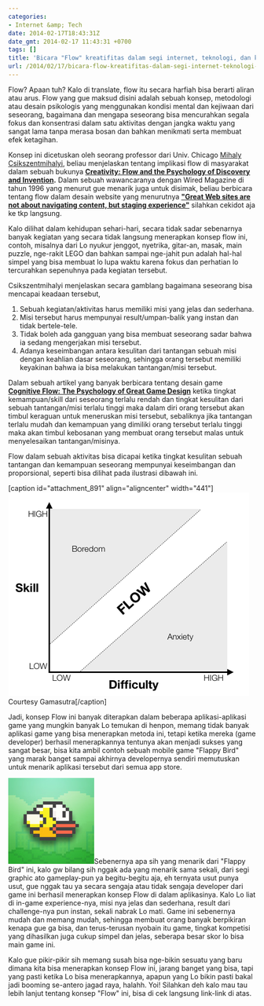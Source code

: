 ```yaml
---
categories:
- Internet &amp; Tech
date: 2014-02-17T18:43:31Z
date_gmt: 2014-02-17 11:43:31 +0700
tags: []
title: 'Bicara "Flow" kreatifitas dalam segi internet, teknologi, dan keseharian '
url: /2014/02/17/bicara-flow-kreatifitas-dalam-segi-internet-teknologi-dan-keseharian/
---
```


Flow? Apaan tuh? Kalo di translate, flow itu secara harfiah bisa berarti aliran atau arus. Flow yang gue maksud disini adalah sebuah konsep, metodologi atau desain psikologis yang menggunakan kondisi mental dan kejiwaan dari seseorang, bagaimana dan mengapa seseorang bisa mencurahkan segala fokus dan konsentrasi dalam satu aktivitas dengan jangka waktu yang sangat lama tanpa merasa bosan dan bahkan menikmati serta membuat efek ketagihan.

Konsep ini dicetuskan oleh seorang professor dari Univ. Chicago [Mihaly Csikszentmihalyi](http://en.wikipedia.org/wiki/Mihaly_Csikszentmihalyi), beliau menjelaskan tentang implikasi flow di masyarakat dalam sebuah bukunya **[Creativity: Flow and the Psychology of Discovery and Invention](http://books.google.co.id/books/about/Creativity.html?id=aci_Ea4c6woC).** Dalam sebuah wawancaranya dengan Wired Magazine di tahun 1996 yang menurut gue menarik juga untuk disimak, beliau berbicara tentang flow dalam desain website yang menurutnya **["Great Web sites are not about navigating content, but staging experience"](http://www.wired.com/wired/archive/4.09/czik_pr.html)** silahkan cekidot aja ke tkp langsung.

Kalo dilihat dalam kehidupan sehari-hari, secara tidak sadar sebenarnya banyak kegiatan yang secara tidak langsung menerapkan konsep flow ini, contoh, misalnya dari Lo nyukur jenggot, nyetrika, gitar-an, masak, main puzzle, nge-rakit LEGO dan bahkan sampai nge-jahit pun adalah hal-hal simpel yang bisa membuat lo lupa waktu karena fokus dan perhatian lo tercurahkan sepenuhnya pada kegiatan tersebut.

Csikszentmihalyi menjelaskan secara gamblang bagaimana seseorang bisa mencapai keadaan tersebut,

1. Sebuah kegiatan/aktivitas harus memiliki misi yang jelas dan sederhana.
2. Misi tersebut harus mempunyai result/umpan-balik yang instan dan tidak bertele-tele.
3. Tidak boleh ada gangguan yang bisa membuat seseorang sadar bahwa ia sedang mengerjakan misi tersebut.
4. Adanya keseimbangan antara kesulitan dari tantangan sebuah misi dengan keahlian dasar seseorang, sehingga orang tersebut memiliki keyakinan bahwa ia bisa melakukan tantangan/misi tersebut.

Dalam sebuah artikel yang banyak berbicara tentang desain game **[Cognitive Flow: The Psychology of Great Game Design](http://www.gamasutra.com/view/feature/166972/)** ketika tingkat kemampuan/skill dari seseorang terlalu rendah dan tingkat kesulitan dari sebuah tantangan/misi terlalu tinggi maka dalam diri orang tersebut akan timbul keraguan untuk meneruskan misi tersebut, sebaliknya jika tantangan terlalu mudah dan kemampuan yang dimiliki orang tersebut terlalu tinggi maka akan timbul kebosanan yang membuat orang tersebut malas untuk menyelesaikan tantangan/misinya.

Flow dalam sebuah aktivitas bisa dicapai ketika tingkat kesulitan sebuah tantangan dan kemampuan seseorang mempunyai keseimbangan dan proporsional, seperti bisa dilihat pada ilustrasi dibawah ini.

[caption id="attachment\_891" align="aligncenter" width="441"][![gamasutraflow](/images/gamasutraflow.png)](/images/gamasutraflow.png) Courtesy Gamasutra[/caption]

Jadi, konsep Flow ini banyak diterapkan dalam beberapa aplikasi-aplikasi game yang mungkin banyak Lo temukan di henpon, memang tidak banyak aplikasi game yang bisa menerapkan metoda ini, tetapi ketika mereka (game developer) berhasil menerapkannya tentunya akan menjadi sukses yang sangat besar, bisa kita ambil contoh sebuah mobile game "Flappy Bird" yang marak banget sampai akhirnya developernya sendiri memutuskan untuk menarik aplikasi tersebut dari semua app store.

[![Flappy_Bird_logo](/images/Flappy_Bird_logo.jpg)](/images/Flappy_Bird_logo.jpg)Sebenernya apa sih yang menarik dari "Flappy Bird" ini, kalo gw bilang sih nggak ada yang menarik sama sekali, dari segi graphic ato gameplay-pun ya begitu-begitu aja, eh ternyata usut punya usut, gue nggak tau ya secara sengaja atau tidak sengaja developer dari game ini berhasil menerapkan konsep Flow di dalam aplikasinya. Kalo Lo liat di in-game experience-nya, misi nya jelas dan sederhana, result dari challenge-nya pun instan, sekali nabrak Lo mati. Game ini sebenernya mudah dan memang mudah, sehingga membuat orang banyak berpikiran kenapa gue ga bisa, dan terus-terusan nyobain itu game, tingkat kompetisi yang dihasilkan juga cukup simpel dan jelas, seberapa besar skor lo bisa main game ini.

Kalo gue pikir-pikir sih memang susah bisa nge-bikin sesuatu yang baru dimana kita bisa menerapkan konsep Flow ini, jarang banget yang bisa, tapi yang pasti ketika Lo bisa menerapkannya, apapun yang Lo bikin pasti bakal jadi booming se-antero jagad raya, halahh. Yoi! Silahkan deh kalo mau tau lebih lanjut tentang konsep "Flow" ini, bisa di cek langsung link-link di atas.